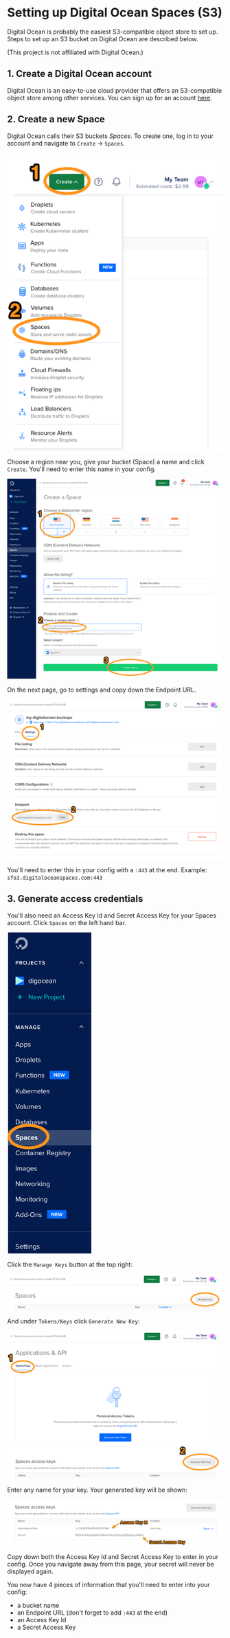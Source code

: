 # Setting up Digital Ocean Spaces (S3)

Digital Ocean is probably the easiest S3-compatible object store to set up.  Steps to set up an S3 bucket on Digital Ocean are described below.

(This project is not affiliated with Digital Ocean.)

## 1. Create a Digital Ocean account

Digital Ocean is an easy-to-use cloud provider that offers an S3-compatible object store among other services.  You can sign up for an account [here](https://cloud.digitalocean.com/registrations/new).

## 2.  Create a new Space

Digital Ocean calls their S3 buckets _Spaces_.  To create one, log in to your account and navigate to `Create` -> `Spaces`.

![Create New Space Step 1](img/DO-Create-New-Space-1.png)

Choose a region near you, give your bucket (Space) a name and click `Create`.  You'll need to enter this name in your config.

![Create New Space Step 2](img/DO-Create-New-Space-2.png)

On the next page, go to settings and copy down the Endpoint URL.

![Create New Space Step 3](img/DO-Getting-Endpoint-For-Space.png)

You'll need to enter this in your config with a `:443` at the end.  Example:  `sfo3.digitaloceanspaces.com:443`

## 3.  Generate access credentials

You'll also need an Access Key Id and Secret Access Key for your Spaces account.  Click `Spaces` on the left hand bar.

![Generate Credentials Step 1](img/DO-Select-Spaces.png)

Click the `Manage Keys` button at the top right:

![Generate Credentials Step 2](img/DO-Manage-Keys-Button.png)

And under `Tokens/Keys` click `Generate New Key`:

![Generate Credentials Step 3](img/DO-Generate-New-Key.png)

Enter any name for your key.  Your generated key will be shown:

![Generate Credentials Step 4](img/DO-Newly-Created-Key.png)

Copy down both the Access Key Id and Secret Access Key to enter in your config.  Once you navigate away from this page, your secret will never be displayed again.

You now have 4 pieces of information that you'll need to enter into your config:

 - a bucket name
 - an Endpoint URL (don't forget to add `:443` at the end)
 - an Access Key Id
 - a Secret Access Key
 